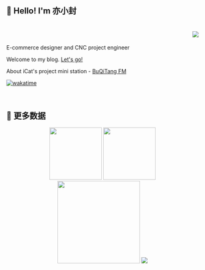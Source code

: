 ## 👋 Hello! I'm 亦小封

<!-- 动态打字效果 -->
<h1 align="right">
  <a href="https://meuicat.com/">
    <img src="https://readme-typing-svg.herokuapp.com?color=%2336BCF7&lines=山高路遠,看世界,也找自己.;console.log(%22Hello%EF%BC%8CiCat%22)">
  </a>
</h1>

E-commerce designer and CNC project engineer

Welcome to my blog. [Let's go!](https://meuicat.com/)

About iCat's project mini station - [BuQiTang FM](https://radio.meuicat.com/)

[![wakatime](https://wakatime.com/badge/user/83fb0ced-264a-4219-b3ae-e8d36271fda7.svg)](https://wakatime.com/@83fb0ced-264a-4219-b3ae-e8d36271fda7)

<br>

## 💪 更多数据

<!-- BiliBili和GitHub数据 -->
<div align="center">
  <img height="137px" src="https://github-readme-stats.vercel.app/api?username=yife68&hide_title=true&hide_border=true&show_icons=trueline_height=21&text_color=000&icon_color=000&bg_color=30,8BC6EC,9599E2&theme=graywhite" />
  <img height="137px" src="https://github-readme-stats.vercel.app/api/top-langs/?username=yife68&hide_title=true&hide_border=true&layout=compact&langs_count=6&text_color=000&icon_color=fff&bg_color=30,8BC6EC,9599E2&theme=graywhite" />
</div>
<div align="center">
  <img height="216px" src="https://github-readme-streak-stats.herokuapp.com/?user=yife68&theme=dark&hide_border=true" />
  <a href="https://space.bilibili.com/383847872"><img src="https://stats.justsong.cn/api/bilibili/?id=383847872"/></a>
</div>
